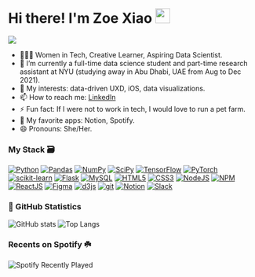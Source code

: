# Hi there! I'm Zoe Xiao <img src="https://media.giphy.com/media/hvRJCLFzcasrR4ia7z/giphy.gif" width="30px">

<!-- https://github.com/antonkomarev/github-profile-views-counter -->
![](https://komarev.com/ghpvc/?username=zoexiao0516)

- 🙋🏻‍♀️ Women in Tech, Creative Learner, Aspiring Data Scientist.
- 🔭 I’m currently a full-time data science student and part-time research assistant at NYU (studying away in Abu Dhabi, UAE from Aug to Dec 2021).
- 🌱 My interests: data-driven UXD, iOS, data visualizations.
- 📫 How to reach me: [LinkedIn](https://www.linkedin.com/in/zoe-yajie-xiao-078552186/)
- ⚡ Fun fact: If I were not to work in tech, I would love to run a pet farm.
- 💛 My favorite apps: Notion, Spotify.
- 😄 Pronouns: She/Her.

### My Stack 🗃
<p align="left"> 

<a href="https://www.python.org" target="_blank"><img alt="Python" src="https://img.shields.io/badge/Python-FFD43B?style=for-the-badge&logo=python&logoColor=#3776AB"/></a>
<a href="https://pandas.pydata.org/" target="_blank"><img alt="Pandas" src="https://img.shields.io/badge/pandas-150458?style=for-the-badge&logo=pandas&logoColor=white"/></a>
<a href="https://numpy.org/" target="_blank"><img alt="NumPy" src="https://img.shields.io/badge/numpy-013243?style=for-the-badge&logo=numpy&logoColor=white"/></a>
<a href="https://www.scipy.org/" target="_blank"> <img alt="SciPy" src="https://img.shields.io/badge/scipy-8CAAE6?style=for-the-badge&logo=scipy&logoColor=white"/></a>
<a href="https://www.tensorflow.org" target="_blank"><img alt="TensorFlow" src="https://img.shields.io/badge/TensorFlow-FF6F00?style=for-the-badge&logo=TensorFlow&logoColor=white"/></a>
<a href="https://pytorch.org/" target="_blank"><img alt="PyTorch" src="https://img.shields.io/badge/PyTorch-EE4C2C?style=for-the-badge&logo=PyTorch&logoColor=white"/></a>
<a href="https://scikit-learn.org/" target="_blank"> <img alt="scikit-learn" src="https://img.shields.io/badge/scikit--learn-F7931E?style=for-the-badge&logo=scikit-learn&logoColor=white"/></a>
<a href="https://flask.palletsprojects.com/" target="_blank"><img alt="Flask" src="https://img.shields.io/badge/flask-000000?style=for-the-badge&logo=flask&logoColor=white"/></a>
<a href="https://www.mysql.com/" target="_blank"><img alt="MySQL" src="https://img.shields.io/badge/MySQL-4479A1?style=for-the-badge&logo=mysql&logoColor=white"/></a>
<a href="https://developer.mozilla.org/en-US/docs/Web/HTML" target="_blank"><img alt="HTML5" src="https://img.shields.io/badge/html5-E34F26?style=for-the-badge&logo=html5&logoColor=white"/></a>
<a href="https://www.w3.org/Style/CSS/" target="_blank"><img alt="CSS3" src="https://img.shields.io/badge/css3-1572B6?style=for-the-badge&logo=css3&logoColor=white"/></a>
<a href="https://nodejs.org/en/" target="_blank"><img alt="NodeJS" src="http://img.shields.io/badge/-NodeJS-6EBF20?style=for-the-badge&logo=node.js&logoColor=white"/></a>
<a href="https://www.npmjs.com/" target="_blank"><img alt="NPM" src="https://img.shields.io/badge/-NPM-CB3837?style=for-the-badge&logo=npm&logoColor=white"/></a>
<a href="https://reactjs.org/" target="_blank"><img alt="ReactJS" src="https://img.shields.io/badge/-ReactJs-61DAFB?logo=react&logoColor=white&style=for-the-badge"/></a>
<a href="https://www.figma.com/" target="_blank"><img alt="Figma" src="https://img.shields.io/badge/-Figma-F24E1E?style=for-the-badge&logo=figma&logoColor=white"/></a>
<a href="https://d3js.org/" target="_blank"> <img alt="d3js" src="https://img.shields.io/badge/d3.js-F9A03C?style=for-the-badge&logo=d3.js&logoColor=white"/></a>
<a href="https://git-scm.com/" target="_blank"><img alt="git" src="https://img.shields.io/badge/git-F05032?style=for-the-badge&logo=Git&logoColor=white"/></a>
<a href="https://www.notion.so/" target="_blank"><img alt="Notion" src="https://img.shields.io/badge/-Notion-black?style=for-the-badge&logo=notion&logoColor=white"/></a>
<a href="https://slack.com/" target="_blank"><img alt="Slack" src="https://img.shields.io/badge/-Slack-4A154B?style=for-the-badge&logo=slack&logoColor=white"/></a>

 </p>


### 📖 GitHub Statistics
<!-- github stats: https://github.com/anuraghazra/github-readme-stats/blame/master/themes/README.md -->
![GitHub stats](https://github-readme-stats.vercel.app/api?username=zoexiao0516&show_icons=true&theme=onedark)
![Top Langs](https://github-readme-stats.vercel.app/api/top-langs/?username=zoexiao0516&theme=onedark&layout=compact)

### Recents on Spotify ☘️
![Spotify Recently Played](https://spotify-recently-played-readme.vercel.app/api?user=ggywkd9nt6vegkmhz329pblss)

<!--
**zoexiao0516/zoexiao0516** is a ✨ _special_ ✨ repository because its `README.md` (this file) appears on your GitHub profile.

Here are some ideas to get you started:

- 🔭 I’m currently working on ...
- 🌱 I’m currently learning ...
- 👯 I’m looking to collaborate on ...
- 🤔 I’m looking for help with ...
- 💬 Ask me about ...
- 📫 How to reach me: ...
- 😄 Pronouns: ...
- ⚡ Fun fact: ...
-->
